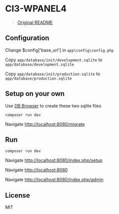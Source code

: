 # CI3-WPANEL4

> [Original README](./readme-original.md)

## Configuration

Change $config['base_url'] in `app\config\config.php`

Copy `app/database/init/development.sqlite` to `app/database/development.sqlite`

Copy `app/database/init/production.sqlite` to `app/database/production.sqlite`

## Setup on your own

Use [DB Browser](https://sqlitebrowser.org) to create these two sqlite files

`composer run dev`

Navigate [http://localhost:8080/migrate](http://localhost:8080/migrate)

## Run

`composer run dev`

Navigate [http://localhost:8080/index.php/setup](http://localhost:8080/index.php/setup)

Navigate [http://localhost:8080](http://localhost:8080)

Navigate [http://localhost:8080/index.php/admin](http://localhost:8080/index.php/admin)

## License

MIT